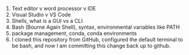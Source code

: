 1. Text editor v word processor v IDE
2. Visual Studio v VS Code
3. Shells, what is a GUI vs a CLI
4. Bash (Bourne Again Shell), syntax, environmental variables like PATH
5. package management, conda, conda environments
6. I cloned this repository from GitHub, configured the default terminal to be bash, and now I am committing this change back up to github.

